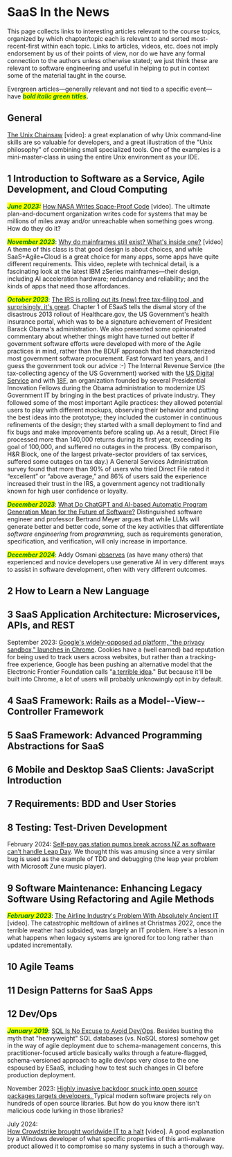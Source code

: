 # SaaS In the News

This page collects links to interesting articles relevant to the course topics, organized by which chapter/topic each is relevant to and sorted most-recent-first within each topic. Links to articles, videos, etc. does not imply endorsement by us of their points of view, nor do we have any formal connection to the authors unless otherwise stated; we just think these are relevant to software engineering and useful in helping to put in context some of the material taught in the course.

Evergreen articles—generally relevant and not tied to a specific event—have _<mark style="color:green;">**bold italic green titles**</mark>_**.**

## General

[The Unix Chainsaw](https://www.youtube.com/watch?v=ZQnyApKysg4) \[video]: a great explanation of why Unix command-line skills are so valuable for developers, and a great illustration of the "Unix philosophy" of combining small specialized tools. One of the examples is a mini-master-class in using the entire Unix environment as your IDE.

## 1 Introduction to Software as a Service, Agile Development, and Cloud Computing

_<mark style="color:green;">**June 2023:**</mark>_ [How NASA Writes Space-Proof Code](https://www.youtube.com/watch?v=GWYhtksrmhE) \[video]. The ultimate plan-and-document organization writes code for systems that may be millions of miles away and/or unreachable when something goes wrong. How do they do it?

_<mark style="color:green;">**November 2023**</mark>_: [Why do mainframes still exist? What's inside one?](https://www.youtube.com/watch?v=ouAG4vXFORc) \[video] A theme of this class is that good design is about choices, and while SaaS+Agile+Cloud is a great choice for many apps, some apps have quite different requirements. This video, replete with technical detail, is a fascinating look at the latest IBM zSeries mainframes—their design, including AI acceleration hardware; redundancy and reliability; and the kinds of apps that need those affordances.

_<mark style="color:green;">**October 2023**</mark>_: [The IRS is rolling out its (new) free tax-filing tool, and surprisingly, it's great](https://www.fastcompany.com/91178532/the-irs-is-rolling-out-its-free-tax-filing-tool-to-30-million-americans-and-surprisingly-its-great). Chapter 1 of ESaaS tells the dismal story of the disastrous 2013 rollout of Healthcare.gov, the US Government's health insurance portal, which was to be a signature achievement of President Barack Obama's administration. We also presented some opinionated commentary about whether things might have turned out better if government software efforts were developed with more of the Agile practices in mind, rather than the BDUF approach that had characterized most government software procurement. Fast forward ten years, and I guess the government took our advice :-)  The Internal Revenue Service (the tax-collecting agency of the US Government) worked with the [US Digital Service](https://usds.gov) and with [18F](https://18f.gsa.gov), an organization founded by several Presidential Innovation Fellows during the Obama administration to modernize US Government IT by bringing in the best practices of private industry.  They followed some of the most important Agile practices: they allowed potential users to play with different mockups, observing their behavior and putting the best ideas into the prototype; they included the customer in continuous refinements of the design; they started with a small deployment to find and fix bugs and make improvements before scaling up. As a result, Direct File processed more than 140,000 returns during its first year, exceeding its goal of 100,000, and suffered no outages in the process. (By comparison, H\&R Block, one of the largest private-sector providers of tax services, suffered some outages on tax day.) A General Services Administration survey found that more than 90% of users who tried Direct File rated it “excellent” or “above average,” and  86% of users said the experience increased their trust in the IRS, a government agency not traditionally known for high user confidence or loyalty.

_<mark style="color:green;">**December 2023**</mark>_: [What Do ChatGPT and AI-based Automatic Program Generation Mean for the Future of Software?](https://cacm.acm.org/blogcacm/what-do-chatgpt-and-ai-based-automatic-program-generation-mean-for-the-future-of-software/) Distinguished software engineer and professor Bertrand Meyer argues that while LLMs will generate better and better code, some of the key activities that differentiate _software engineering_ from _programming,_ such as requirements generation, specification, and verification, will only increase in importance.

_<mark style="color:green;">**December 2024**</mark>_: Addy Osmani [observes](https://addyo.substack.com/p/the-70-problem-hard-truths-about) (as have many others) that experienced and novice developers use generative AI in very different ways to assist in software development, often with very different outcomes.

## 2 How to Learn a New Language

## 3 SaaS Application Architecture: Microservices, APIs, and REST

September 2023: [Google's widely-opposed ad platform, "the privacy sandbox," launches in Chrome](https://arstechnica.com/gadgets/2023/09/googles-widely-opposed-ad-platform-the-privacy-sandbox-launches-in-chrome/). Cookies have a (well earned) bad reputation for being used to track users across websites, but rather than a tracking-free experience, Google has been pushing an alternative model that the Electronic Frontier Foundation calls "[a terrible idea](https://www.eff.org/deeplinks/2021/03/googles-floc-terrible-idea)." But because it'll be built into Chrome, a lot of users will probably unknowingly opt in by default.

## 4 SaaS Framework: Rails as a Model--View--Controller Framework

## 5 SaaS Framework: Advanced Programming Abstractions for SaaS

## 6 Mobile and Desktop SaaS Clients: JavaScript Introduction

## 7 Requirements: BDD and User Stories

## 8 Testing: Test-Driven Development

February 2024: [Self-pay gas station pumps break across NZ as software can’t handle Leap Day](https://arstechnica.com/gadgets/2024/02/leap-year-glitch-broke-self-pay-pumps-across-new-zealand-for-over-10-hours/). We thought this was amusing since a very similar bug is used as the example of TDD and debugging (the leap year problem with Microsoft Zune music player).

## 9 Software Maintenance: Enhancing Legacy Software Using Refactoring and Agile Methods

_<mark style="color:green;">**February 2023**</mark>_: [The Airline Industry's Problem With Absolutely Ancient IT](https://www.youtube.com/watch?v=1-m_Jjse-cs) \[video]. The catastrophic meltdown of airlines at Christmas 2022, once the terrible weather had subsided, was largely an IT problem. Here's a lesson in what happens when legacy systems are ignored for too long rather than updated incrementally.

## 10 Agile Teams

## 11 Design Patterns for SaaS Apps

## 12 Dev/Ops

_<mark style="color:green;">**January 2019**</mark>_: [SQL Is No Excuse to Avoid Dev/Ops](https://cacm.acm.org/practice/sql-is-no-excuse-to-avoid-devops/). Besides busting the myth that "heavyweight" SQL databases (vs. NoSQL stores) somehow get in the way of agile deployment due to schema-management concerns, this practitioner-focused article basically walks through a feature-flagged, schema-versioned approach to agile dev/ops very close to the one espoused by ESaaS, including how to test such changes in CI before production deployment.

November 2023: [Highly invasive backdoor snuck into open source packages targets developers. ](https://arstechnica.com/security/2023/11/developers-targeted-with-malware-that-monitors-their-every-move/)Typical modern software projects rely on hundreds of open source libraries. But how do you know there isn't malicious code lurking in those libraries?

July 2024:\
[How Crowdstrike brought worldwide IT to a halt](https://www.youtube.com/watch?v=wAzEJxOo1ts) \[video]. A good explanation by a Windows developer of what specific properties of this anti-malware product allowed it to compromise so many systems in such a thorough way.&#x20;


